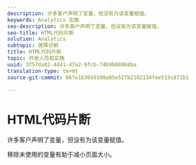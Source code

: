 ```yaml
---
description: 许多客户声明了变量，但没有为该变量赋值。
keywords: Analytics 实施
seo-description: 许多客户声明了变量，但没有为该变量赋值。
seo-title: HTML代码片断
solution: Analytics
subtopic: 故障诊断
title: HTML代码片断
topic: 开发人员和实施
uuid: 3f57da82-4d41-47a2-9fcb-74b9b08068ba
translation-type: tm+mt
source-git-commit: 86fe1b3650100a05e52fb2102134fee515c871b1

---
```



# HTML代码片断

许多客户声明了变量，但没有为该变量赋值。

移除未使用的变量有助于减小页面大小。

